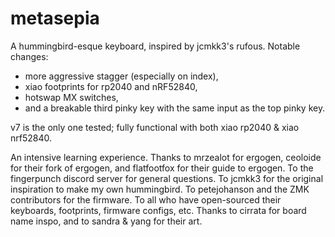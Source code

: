 # metasepia
A hummingbird-esque keyboard, inspired by jcmkk3's rufous.
Notable changes:
  - more aggressive stagger (especially on index),
  - xiao footprints for rp2040 and nRF52840,
  - hotswap MX switches,
  - and a breakable third pinky key with the same input as the top pinky key.

v7 is the only one tested; fully functional with both xiao rp2040 & xiao nrf52840.


An intensive learning experience. 
Thanks to mrzealot for ergogen, ceoloide for their fork of ergogen, and flatfootfox for their guide to ergogen. To the fingerpunch discord server for general questions. To jcmkk3 for the original inspiration to make my own hummingbird. To petejohanson and the ZMK contributors for the firmware. To all who have open-sourced their keyboards, footprints, firmware configs, etc.
Thanks to cirrata for board name inspo, and to sandra & yang for their art.
